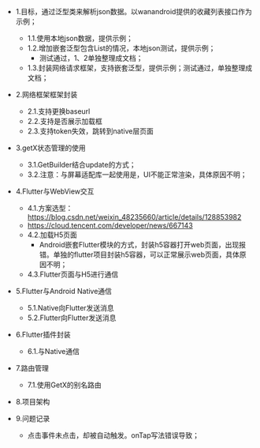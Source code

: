 + 1.目标，通过泛型类来解析json数据。以wanandroid提供的收藏列表接口作为示例；
  + 1.1.使用本地json数据，提供示例；
  + 1.2.增加嵌套泛型包含List的情况，本地json测试，提供示例；
    + 测试通过，1、2单独整理成文档；
  + 1.3.封装网络请求框架，支持嵌套泛型，提供示例；测试通过，单独整理成文档；

+ 2.网络框架框架封装
  + 2.1.支持更换baseurl 
  + 2.2.支持是否展示加载框
  + 2.3.支持token失效，跳转到native层页面

+ 3.getX状态管理的使用
  + 3.1.GetBuilder结合update的方式；
  + 3.2.注意：与屏幕适配库一起使用是，UI不能正常渲染，具体原因不明；

+ 4.Flutter与WebView交互
  + 4.1.方案选型：https://blog.csdn.net/weixin_48235660/article/details/128853982
  + https://cloud.tencent.com/developer/news/667143
  + 4.2.加载H5页面
    + Android嵌套Flutter模块的方式，封装h5容器打开web页面，出现报错。单独的flutter项目封装h5容器，可以正常展示web页面，具体原因不明；
  + 4.3.Flutter页面与H5进行通信

+ 5.Flutter与Android Native通信
  + 5.1.Native向Flutter发送消息
  + 5.2.Flutter向Flutter发送消息
  
+ 6.Flutter插件封装
  + 6.1.与Native通信
  
+ 7.路由管理
  + 7.1.使用GetX的别名路由

+ 8.项目架构

+ 9.问题记录
  + 点击事件未点击，却被自动触发。onTap写法错误导致；